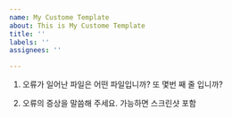 ```yaml
---
name: My Custome Template
about: This is My Custome Template
title: ''
labels: ''
assignees: ''

---
```


1. 오류가 일어난 파일은 어떤 파일입니까? 또 몇번 째 줄 입니까?

2. 오류의 증상을 말씀해 주세요. 가능하면 스크린샷 포함

